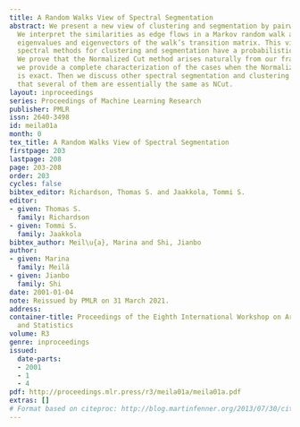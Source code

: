 ```yaml
---
title: A Random Walks View of Spectral Segmentation
abstract: We present a new view of clustering and segmentation by pairwise similarities.
  We interpret the similarities as edge flows in a Markov random walk and study the
  eigenvalues and eigenvectors of the walk’s transition matrix. This view shows that
  spectral methods for clustering and segmentation have a probabilistic foundation.
  We prove that the Normalized Cut method arises naturally from our framework and
  we provide a complete characterization of the cases when the Normalized Cut algorithm
  is exact. Then we discuss other spectral segmentation and clustering methods showing
  that several of them are essentially the same as NCut.
layout: inproceedings
series: Proceedings of Machine Learning Research
publisher: PMLR
issn: 2640-3498
id: meila01a
month: 0
tex_title: A Random Walks View of Spectral Segmentation
firstpage: 203
lastpage: 208
page: 203-208
order: 203
cycles: false
bibtex_editor: Richardson, Thomas S. and Jaakkola, Tommi S.
editor:
- given: Thomas S.
  family: Richardson
- given: Tommi S.
  family: Jaakkola
bibtex_author: Meil\u{a}, Marina and Shi, Jianbo
author:
- given: Marina
  family: Meilă
- given: Jianbo
  family: Shi
date: 2001-01-04
note: Reissued by PMLR on 31 March 2021.
address:
container-title: Proceedings of the Eighth International Workshop on Artificial Intelligence
  and Statistics
volume: R3
genre: inproceedings
issued:
  date-parts:
  - 2001
  - 1
  - 4
pdf: http://proceedings.mlr.press/r3/meila01a/meila01a.pdf
extras: []
# Format based on citeproc: http://blog.martinfenner.org/2013/07/30/citeproc-yaml-for-bibliographies/
---
```

